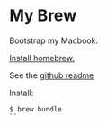 # My Brew

Bootstrap my Macbook.

[Install homebrew.](http://brew.sh/)

See the [github readme](https://github.com/Homebrew/homebrew-bundle)

Install:

```
$ brew bundle
``